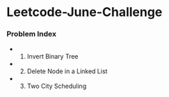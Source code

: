 # Leetcode-June-Challenge

### Problem Index 

* 01) Invert Binary Tree  
* 02) Delete Node in a Linked List  
* 03) Two City Scheduling   